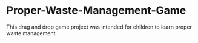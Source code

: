 # Proper-Waste-Management-Game
This drag and drop game project was intended for children to learn proper waste management. 
